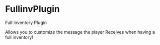 # FullinvPlugin
Full Inventory Plugin


Allows you to customize the message the player
Receives when having a full inventory!
